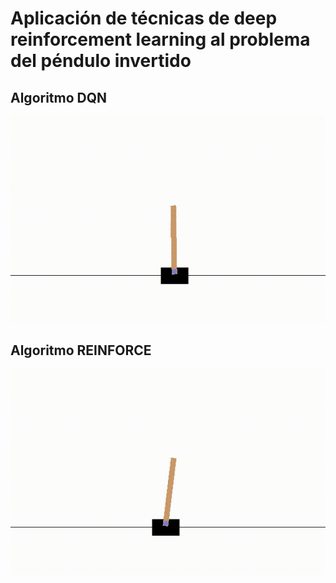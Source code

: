 # Aplicación de técnicas de deep reinforcement learning al problema del péndulo invertido

## Algoritmo DQN
![cartpole_DQN](figures/cartpole_DQN.gif)

## Algoritmo REINFORCE
![cartpole_REINFORCE](figures/cartpole_REINFORCE.gif)
